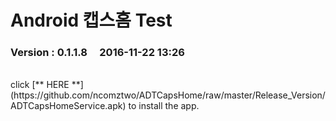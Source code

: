 # Android 캡스홈 Test

### Version  :  0.1.1.8&nbsp;&nbsp;&nbsp;&nbsp;&nbsp;2016-11-22  13:26
<br>
click [** HERE **](https://github.com/ncomztwo/ADTCapsHome/raw/master/Release_Version/ADTCapsHomeService.apk) to install the app.
